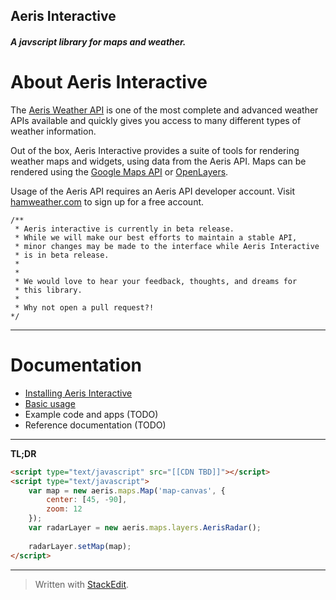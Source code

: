 Aeris Interactive
-----------------

##### A javscript library for maps and weather.

# About Aeris Interactive

The [Aeris Weather API](http://www.hamweather.com/support/documentation/aeris/) is one of the most complete and advanced weather APIs available and quickly gives you access to many different types of weather information. 

Out of the box, Aeris Interactive provides a suite of tools for rendering weather maps and widgets, using data from the Aeris API. Maps can be rendered using the [Google Maps API](https://developers.google.com/maps/) or [OpenLayers](http://openlayers.org/).

Usage of the Aeris API requires an Aeris API developer account. Visit [hamweather.com](http://www.hamweather.com/products/aeris-api/pricing/) to sign up for a free account.

```
/**
 * Aeris interactive is currently in beta release.
 * While we will make our best efforts to maintain a stable API,
 * minor changes may be made to the interface while Aeris Interactive
 * is in beta release. 
 *
 *
 * We would love to hear your feedback, thoughts, and dreams for
 * this library.
 *
 * Why not open a pull request?!
*/
```

----------


# Documentation

* [Installing Aeris Interactive](docs/install.md)
* [Basic usage](docs/usage.md)
* Example code and apps (TODO)
* Reference documentation (TODO)

----------

**TL;DR**
```html
<script type="text/javascript" src="[[CDN TBD]]"></script>
<script type="text/javascript">
    var map = new aeris.maps.Map('map-canvas', {
        center: [45, -90],
        zoom: 12
    });
    var radarLayer = new aeris.maps.layers.AerisRadar();
    
    radarLayer.setMap(map);
</script>
```


----------

> Written with [StackEdit](https://stackedit.io/).

